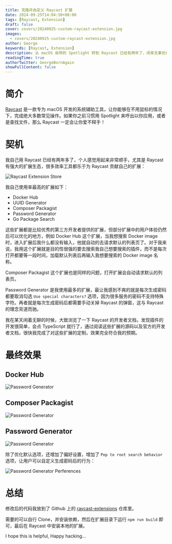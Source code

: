 ```yaml
---
title: 克隆并自定义 Raycast 扩展
date: 2024-09-25T14:04:50+08:00
tags: [Raycast, Extension]
draft: false
cover: covers/20240925-custom-raycast-extension.jpg
images:
  - covers/20240925-custom-raycast-extension.jpg
author: George
keywords: [Raycast, Extension]
description: 从 macOS 自带的 Spotlight 转到 Raycast 已经有两年了，闲来无事优化一下常用的 Raycast 的扩展……
readingTime: true
authorTwitter: GeorgeBornAgain
showFullContent: false
---
```


# 简介

[Raycast](https://www.raycast.com/) 是一款专为 macOS 开发的系统辅助工具，让你能够在不用鼠标的情况下，完成绝大多数常见操作。如果你之前习惯用 Spotlight 来呼出以你应用，或者是查找文件，那么 Raycast 一定会让你爱不释手！

# 契机

我自己用 Raycast 已经有两年多了，个人感觉用起来非常顺手，尤其是 Raycast 有强大的扩展生态，很多效率工具都乐于为 Raycast 贡献自己的扩展：

![Raycast Extension Store](/article/20240925-raycast-store.png)

我自己使用率最高的扩展如下：

* Docker Hub
* UUID Generator
* Composer Packagist
* Password Generator
* Go Package Search

这些扩展都是比较优秀的第三方开发者提供的扩展，但部分扩展中的用户体验仍然后可以优化的地方，例如 Docker Hub 这个扩展，当我想搜索 Docker image 时，进入扩展后我什么都没有输入，他就自动的去请求默认的列表页了。对于我来说，我用这个扩展就是目的性很强的要去搜索我自己想要搜索的插件，而不是每次打开都要等一段时间，加载默认列表后再输入我想要搜索的 Docker image 名称。

Composer Packagist 这个扩展也是同样的问题，打开扩展会自动请求默认的列表页。

Password Generator 是我使用最多的扩展，最让我感到不爽的就是每次生成密码都要取消勾选 `Use special characters?` 选项，因为很多服务的密码不支持特殊字符。再者就是每次生成密码后都需要手动关掉 Raycast 的弹窗，这与 Raycast 的理念背道而驰。

我在某天闲着无聊的时候，大致浏览了一下 Raycast 的开发者文档，发现插件的开发很简单，会点 TypeScript 就行了，通过阅读这些扩展的源码以及官方的开发者文档，很快我完成了对这些扩展的定制，效果完全符合我的预期。

# 最终效果

## Docker Hub

![Password Generator](/article/20240925-docker-hub-extension.gif)

## Composer Packagist
![Password Generator](/article/20240925-composer-packagist-extension.gif)

## Password Generator
![Password Generator](/article/20240925-password-generator-extension.gif)

除了优化默认选项，还增加了偏好设置，增加了 `Pop to root search behavior` 选项，让用户可以自定义生成密码后的行为：

![Password Generator Perferences](/article/20240925-password-generator-settings.png)

# 总结

修改后的代码我放到了 Github 上的 [raycast-extensions](https://github.com/betterde/raycast-extensions) 仓库里。

需要的可以自行 Clone，并安装依赖，然后在扩展目录下运行 `npm run build` 即可，最后在 Raycast 中安装本地的扩展。

I hope this is helpful, Happy hacking...